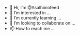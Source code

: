 - 👋 Hi, I’m @Asalhimofeed
- 👀 I’m interested in ...
- 🌱 I’m currently learning ...
- 💞️ I’m looking to collaborate on ...
- 📫 How to reach me ...

<!---
Asalhimofeed/Asalhimofeed is a ✨ special ✨ repository because its `README.md` (this file) appears on your GitHub profile.
You can click the Preview link to take a look at your changes.
--->
